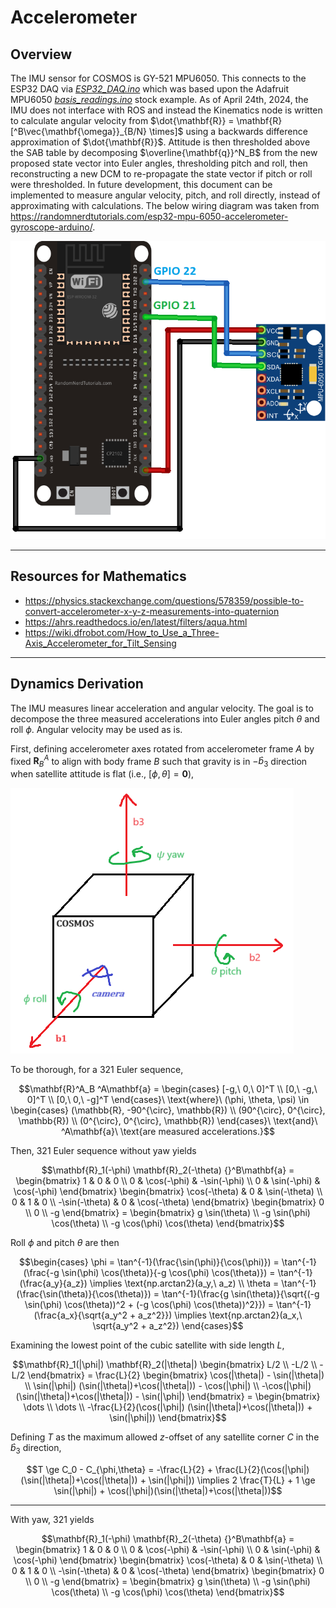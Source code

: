 # Accelerometer

## Overview

The IMU sensor for COSMOS is GY-521 MPU6050. This connects to the ESP32 DAQ via [*ESP32_DAQ.ino*](Microcontroller_Scripts/ESP32_DAQ/ESP32_DAQ.ino) which was based upon the Adafruit MPU6050 [*basis_readings.ino*](https://github.com/adafruit/Adafruit_MPU6050/blob/master/examples/basic_readings/basic_readings.ino) stock example. As of April 24th, 2024, the IMU does not interface with ROS and instead the Kinematics node is written to calculate angular velocity from $\dot{\mathbf{R}} = \mathbf{R} [^B\vec{\mathbf{\omega}}_{B/N} \times]$ using a backwards difference approximation of $\dot{\mathbf{R}}$. Attitude is then thresholded above the SAB table by decomposing $\overline{\mathbf{q}}^N_B$ from the new proposed state vector into Euler angles, thresholding pitch and roll, then reconstructing a new DCM to re-propagate the state vector if pitch or roll were thresholded. In future development, this document can be implemented to measure angular velocity, pitch, and roll directly, instead of approximating with calculations. The below wiring diagram was taken from https://randomnerdtutorials.com/esp32-mpu-6050-accelerometer-gyroscope-arduino/.

![GY-521_MPU6050_wiring_diagram_for_ESP32](/docs/_static/GY-521_MPU6050_wiring_diagram_for_ESP32.png)

---

## Resources for Mathematics

- https://physics.stackexchange.com/questions/578359/possible-to-convert-accelerometer-x-y-z-measurements-into-quaternion
- https://ahrs.readthedocs.io/en/latest/filters/aqua.html
- https://wiki.dfrobot.com/How_to_Use_a_Three-Axis_Accelerometer_for_Tilt_Sensing

---

## Dynamics Derivation

The IMU measures linear acceleration and angular velocity. The goal is to decompose the three measured accelerations into Euler angles pitch $\theta$ and roll $\phi$. Angular velocity may be used as is.

First, defining accelerometer axes rotated from accelerometer frame $A$ by fixed $\mathbf{R}^A_B$ to align with body frame $B$ such that gravity is in $-\hat{b}_3$ direction when satellite attitude is flat (i.e., $[\phi, \theta] = \mathbf{0}$),

![COSMOS-Body-Frame](/docs/_static/body_frame.png)

To be thorough, for a 321 Euler sequence,
```math
\mathbf{R}^A_B ^A\mathbf{a} = \begin{cases} [-g,\ 0,\ 0]^T \\ [0,\ -g,\ 0]^T \\ [0,\ 0,\ -g]^T \end{cases}\ \text{where}\ (\phi, \theta, \psi) \in \begin{cases} (\mathbb{R}, -90^{\circ}, \mathbb{R}) \\ (90^{\circ}, 0^{\circ}, \mathbb{R}) \\ (0^{\circ}, 0^{\circ}, \mathbb{R}) \end{cases}\ \text{and}\ ^A\mathbf{a}\ \text{are measured accelerations.}
```

Then, 321 Euler sequence without yaw yields
```math
\mathbf{R}_1(-\phi) \mathbf{R}_2(-\theta) {}^B\mathbf{a} = \begin{bmatrix} 1 & 0 & 0 \\ 0 & \cos(-\phi) & -\sin(-\phi) \\ 0 & \sin(-\phi) & \cos(-\phi) \end{bmatrix} \begin{bmatrix} \cos(-\theta) & 0 & \sin(-\theta) \\ 0 & 1 & 0 \\ -\sin(-\theta) & 0 & \cos(-\theta) \end{bmatrix} \begin{bmatrix} 0 \\ 0 \\ -g \end{bmatrix} = \begin{bmatrix} g \sin(\theta) \\ -g \sin(\phi) \cos(\theta) \\ -g \cos(\phi) \cos(\theta) \end{bmatrix}
```

Roll $\phi$ and pitch $\theta$ are then

```math
\begin{cases}
\phi = \tan^{-1}(\frac{\sin(\phi)}{\cos(\phi)}) = \tan^{-1}(\frac{-g \sin(\phi) \cos(\theta)}{-g \cos(\phi) \cos(\theta)}) = \tan^{-1}(\frac{a_y}{a_z}) \implies \text{np.arctan2}(a_y,\ a_z) 
\\
\theta = \tan^{-1}(\frac{\sin(\theta)}{\cos(\theta)}) = \tan^{-1}(\frac{g \sin(\theta)}{\sqrt{(-g \sin(\phi) \cos(\theta))^2 + (-g \cos(\phi) \cos(\theta))^2}}) = \tan^{-1}(\frac{a_x}{\sqrt{a_y^2 + a_z^2}}) \implies \text{np.arctan2}(a_x,\ \sqrt{a_y^2 + a_z^2}) 
\end{cases}
```

Examining the lowest point of the cubic satellite with side length $L$,

```math
\mathbf{R}_1(|\phi|) \mathbf{R}_2(|\theta|) \begin{bmatrix} L/2 \\ -L/2 \\ -L/2 \end{bmatrix}
= \frac{L}{2} \begin{bmatrix} \cos(|\theta|) - \sin(|\theta|) \\ \sin(|\phi|) (\sin(|\theta|)+\cos(|\theta|)) - \cos(|\phi|) \\ -\cos(|\phi|) (\sin(|\theta|)+\cos(|\theta|)) - \sin(|\phi|) \end{bmatrix} 
= \begin{bmatrix} \dots \\ \dots \\ -\frac{L}{2}(\cos(|\phi|) (\sin(|\theta|)+\cos(|\theta|)) + \sin(|\phi|)) \end{bmatrix}
```

Defining $T$ as the maximum allowed $z$-offset of any satellite corner $C$ in the $\hat{b}_3$ direction,

```math
T \ge C_0 - C_{\phi,\theta} = -\frac{L}{2} + \frac{L}{2}(\cos(|\phi|) (\sin(|\theta|)+\cos(|\theta|)) + \sin(|\phi|)) 
\implies
2 \frac{T}{L} + 1 \ge \sin(|\phi|) + \cos(|\phi|)(\sin(|\theta|)+\cos(|\theta|))
```




---

With yaw, 321 yields
```math
\mathbf{R}_1(-\phi) \mathbf{R}_2(-\theta) {}^B\mathbf{a} = \begin{bmatrix} 1 & 0 & 0 \\ 0 & \cos(-\phi) & -\sin(-\phi) \\ 0 & \sin(-\phi) & \cos(-\phi) \end{bmatrix} \begin{bmatrix} \cos(-\theta) & 0 & \sin(-\theta) \\ 0 & 1 & 0 \\ -\sin(-\theta) & 0 & \cos(-\theta) \end{bmatrix} \begin{bmatrix} 0 \\ 0 \\ -g \end{bmatrix} = \begin{bmatrix} g \sin(\theta) \\ -g \sin(\phi) \cos(\theta) \\ -g \cos(\phi) \cos(\theta) \end{bmatrix}
```




